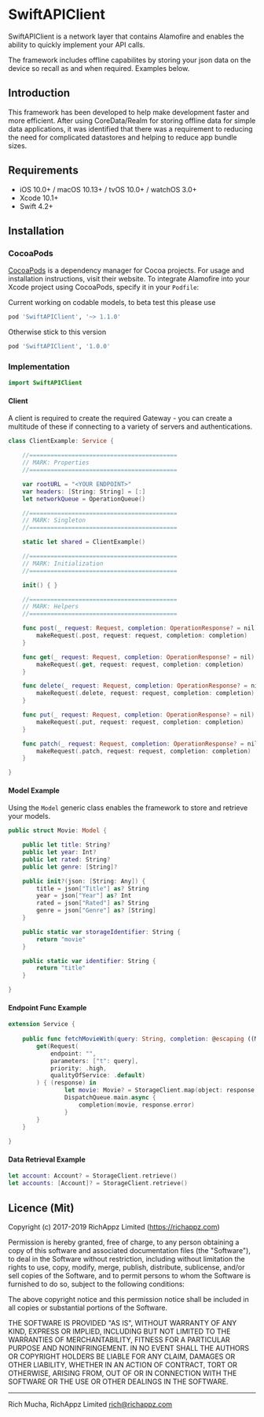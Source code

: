 # SwiftAPIClient

SwiftAPIClient is a network layer that contains Alamofire and enables the ability to quickly implement your API calls.

The framework includes offline capabilites by storing your json data on the device so recall as and when required. Examples below.

## Introduction

This framework has been developed to help make development faster and more efficient. After using CoreData/Realm for storing offline data for simple data applications, it was identified that there was a requirement to reducing the need for complicated datastores and helping to reduce app bundle sizes.

## Requirements

- iOS 10.0+ / macOS 10.13+ / tvOS 10.0+ / watchOS 3.0+
- Xcode 10.1+
- Swift 4.2+

## Installation

### CocoaPods

[CocoaPods](https://cocoapods.org) is a dependency manager for Cocoa projects. For usage and installation instructions, visit their website. To integrate Alamofire into your Xcode project using CocoaPods, specify it in your `Podfile`:

Current working on codable models, to beta test this please use 
```ruby
pod 'SwiftAPIClient', '~> 1.1.0'
```

Otherwise stick to this version
```ruby
pod 'SwiftAPIClient', '1.0.0'
```

### Implementation

```swift
import SwiftAPIClient
```

#### Client 

A client is required to create the required Gateway - you can create a multitude of these if connecting to a variety of servers and authentications.

``` swift
class ClientExample: Service {

    //==========================================
    // MARK: Properties
    //==========================================

    var rootURL = "<YOUR ENDPOINT>"
    var headers: [String: String] = [:]
    let networkQueue = OperationQueue()

    //==========================================
    // MARK: Singleton
    //==========================================

    static let shared = ClientExample()

    //==========================================
    // MARK: Initialization
    //==========================================

    init() { }

    //==========================================
    // MARK: Helpers
    //==========================================

    func post(_ request: Request, completion: OperationResponse? = nil) {
        makeRequest(.post, request: request, completion: completion)
    }

    func get(_ request: Request, completion: OperationResponse? = nil) {
        makeRequest(.get, request: request, completion: completion)
    }

    func delete(_ request: Request, completion: OperationResponse? = nil) {
        makeRequest(.delete, request: request, completion: completion)
    }

    func put(_ request: Request, completion: OperationResponse? = nil) {
        makeRequest(.put, request: request, completion: completion)
    }

    func patch(_ request: Request, completion: OperationResponse? = nil) {
        makeRequest(.patch, request: request, completion: completion)
    }

}
```
#### Model Example

Using the `Model` generic class enables the framework to store and retrieve your models.

```swift
public struct Movie: Model {

    public let title: String?
    public let year: Int?
    public let rated: String?
    public let genre: [String]?

    public init?(json: [String: Any]) {
        title = json["Title"] as? String
        year = json["Year"] as? Int
        rated = json["Rated"] as? String
        genre = json["Genre"] as? [String]
    }

    public static var storageIdentifier: String {
        return "movie"
    }

    public static var identifier: String {
        return "title"
    }

}
```

#### Endpoint Func Example

```swift
extension Service {
    
    public func fetchMovieWith(query: String, completion: @escaping ((Movie?, Error?) -> Void)) {
        get(Request(
            endpoint: "",
            parameters: ["t": query],
            priority: .high,
            qualityOfService: .default)
        ) { (response) in
                let movie: Movie? = StorageClient.map(object: response.json)
                DispatchQueue.main.async {
                    completion(movie, response.error)
                }
        }
    }
    
}
```

#### Data Retrieval Example

```swift
let account: Account? = StorageClient.retrieve()
let accounts: [Account]? = StorageClient.retrieve()
```

## Licence (Mit)

Copyright (c) 2017-2019 RichAppz Limited (https://richappz.com)

  Permission is hereby granted, free of charge, to any person obtaining a copy
  of this software and associated documentation files (the "Software"), to deal
  in the Software without restriction, including without limitation the rights
  to use, copy, modify, merge, publish, distribute, sublicense, and/or sell
  copies of the Software, and to permit persons to whom the Software is
  furnished to do so, subject to the following conditions:

  The above copyright notice and this permission notice shall be included in
  all copies or substantial portions of the Software.

  THE SOFTWARE IS PROVIDED "AS IS", WITHOUT WARRANTY OF ANY KIND, EXPRESS OR
  IMPLIED, INCLUDING BUT NOT LIMITED TO THE WARRANTIES OF MERCHANTABILITY,
  FITNESS FOR A PARTICULAR PURPOSE AND NONINFRINGEMENT. IN NO EVENT SHALL THE
  AUTHORS OR COPYRIGHT HOLDERS BE LIABLE FOR ANY CLAIM, DAMAGES OR OTHER
  LIABILITY, WHETHER IN AN ACTION OF CONTRACT, TORT OR OTHERWISE, ARISING FROM,
  OUT OF OR IN CONNECTION WITH THE SOFTWARE OR THE USE OR OTHER DEALINGS IN
  THE SOFTWARE.


------------

Rich Mucha, RichAppz Limited
rich@richappz.com
